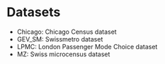 # Datasets

- Chicago: Chicago Census dataset
- GEV_SM: Swissmetro dataset
- LPMC: London Passenger Mode Choice dataset
- MZ: Swiss microcensus dataset
